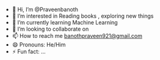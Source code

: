- 👋 Hi, I’m @Praveenbanoth
- 👀 I’m interested in Reading books , exploring new things
- 🌱 I’m currently learning Machine Learning
- 💞️ I’m looking to collaborate on 
- 📫 How to reach me banothpraveen921@gmail.com
- 😄 Pronouns: He/Him
- ⚡ Fun fact: ...

<!---
Praveenbanot/Praveenbanot is a ✨ special ✨ repository because its `README.md` (this file) appears on your GitHub profile.
You can click the Preview link to take a look at your changes.
--->
